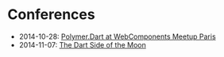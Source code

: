 Conferences
===========

- 2014-10-28: [Polymer.Dart at WebComponents Meetup Paris](http://dartlangfr.net/conferences/2014-10-28/)
- 2014-11-07: [The Dart Side of the Moon](http://dartlangfr.net/conferences/2014-11-07/)
